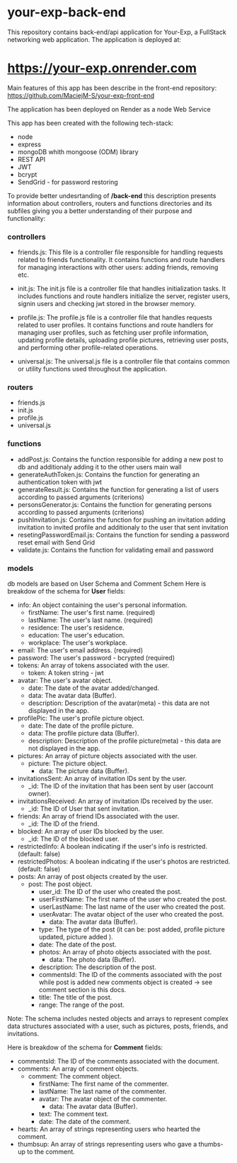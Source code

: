 # your-exp-back-end
This repository contains back-end/api application for Your-Exp, a FullStack networking web application. The application is deployed at:

# https://your-exp.onrender.com
Main features of this app has been describe in the front-end repository: https://github.com/MaciejM-S/your-exp-front-end


The application has been deployed on Render as a node Web Service

This app has been created with the following tech-stack:

+  node
+  express
+  mongoDB whith mongoose (ODM) library
+  REST API
+  JWT
+  bcrypt
+  SendGrid - for password restoring


To provide better undesrtanding of <b>/back-end</b> this description presents information about controllers, routers and functions directories and its subfiles giving you a better understanding of their purpose and functionality:

### controllers

- friends.js: This file is a controller file responsible for handling requests related to friends functionality. 
It contains functions and route handlers for managing interactions with other users: adding friends, removing etc.

- init.js: The init.js file is a controller file that handles initialization tasks. 
It includes functions and route handlers initialize the server, register users, signin users and checking jwt stored in the browser memory.

- profile.js: The profile.js file is a controller file that handles requests related to user profiles. 
It contains functions and route handlers for managing user profiles, such as fetching user profile information, updating profile details, uploading profile pictures, retrieving user posts, and performing other profile-related operations.

- universal.js: The universal.js file is a controller file that contains common or utility functions used throughout the application. 

### routers

- friends.js
- init.js
- profile.js
- universal.js

### functions

- addPost.js: Contains the function responsible for adding a new post to db and additionaly adding it to the other users main wall
- generateAuthToken.js: Contains the function for generating an authentication token with jwt
- generateResult.js: Contains the function for generating a list of users according to passed arguments (criterions)
- personsGenerator.js: Contains the function for generating persons according to passed arguments (criterions)
- pushInvitation.js: Contains the function for pushing an invitation adding invitation to invited profile and additionaly to the user that sent invitation
- resetingPasswordEmail.js: Contains the function for sending a password reset email with Send Grid
- validate.js: Contains the function for validating email and password


### models

db models are based on User Schema and Comment Schem
Here is breakdow of the schema for <b>User</b> fields:
- info: An object containing the user's personal information.
  - firstName: The user's first name. (required)
  - lastName: The user's last name. (required)
  - residence: The user's residence.
  - education: The user's education.
  - workplace: The user's workplace.
- email: The user's email address. (required)
- password: The user's password - bcrypted (required)
- tokens: An array of tokens associated with the user.
  - token: A token string - jwt
- avatar: The user's avatar object.
  - date: The date of the avatar added/changed.
  - data: The avatar data (Buffer).
  - description: Description of the avatar(meta) - this data are not displayed in the app.
- profilePic: The user's profile picture object.
  - date: The date of the profile picture.
  - data: The profile picture data (Buffer).
  - description: Description of the profile picture(meta) - this data are not displayed in the app.
- pictures: An array of picture objects associated with the user.
  - picture: The picture object.
    - data: The picture data (Buffer).
- invitationsSent: An array of invitation IDs sent by the user.
  - _id: The ID of the invitation that has been sent by user (account owner).
- invitationsReceived: An array of invitation IDs received by the user.
  - _id: The ID of User that sent invitation.
- friends: An array of friend IDs associated with the user.
  - _id: The ID of the friend.
- blocked: An array of user IDs blocked by the user.
  - _id: The ID of the blocked user.
- restrictedInfo: A boolean indicating if the user's info is restricted. (default: false)
- restrictedPhotos: A boolean indicating if the user's photos are restricted. (default: false)
- posts: An array of post objects created by the user.
  - post: The post object.
    - user_id: The ID of the user who created the post.
    - userFirstName: The first name of the user who created the post.
    - userLastName: The last name of the user who created the post.
    - userAvatar: The avatar object of the user who created the post.
      - data: The avatar data (Buffer).
    - type: The type of the post (it can be: post added, profile picture updated, picture added ).
    - date: The date of the post.
    - photos: An array of photo objects associated with the post.
      - data: The photo data (Buffer).
    - description: The description of the post.
    - commentsId: The ID of the comments associated with the post while post is added new comments object is created -> see comment section is this docs.
    - title: The title of the post.
    - range: The range of the post.
 
Note: The schema includes nested objects and arrays to represent complex data structures associated with a user, such as pictures, posts, friends, and invitations.


Here is breakdow of the schema for <b>Comment</b> fields:
- commentsId: The ID of the comments associated with the document.
- comments: An array of comment objects.
  - comment: The comment object.
    - firstName: The first name of the commenter.
    - lastName: The last name of the commenter.
    - avatar: The avatar object of the commenter.
      - data: The avatar data (Buffer).
    - text: The comment text.
    - date: The date of the comment.
- hearts: An array of strings representing users who hearted the comment.
- thumbsup: An array of strings representing users who gave a thumbs-up to the comment.
